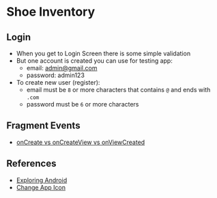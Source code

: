 # Shoe Inventory

## Login

- When you get to Login Screen there is some simple validation
- But one account is created you can use for testing app:
  - email: admin@gmail.com
  - password: admin123
- To create new user (register):
  - email must be `8` or more characters that contains `@` and ends with `.com`
  - password must be `6` or more characters

## Fragment Events

- [onCreate vs onCreateView vs onViewCreated](https://medium.com/@abdulqadirtr/deep-dive-into-fragments-when-to-use-oncreate-oncreateview-and-onviewcreated-33faf6454955)

## References

- [Exploring Android](https://commonsware.com/AndExplore/pages/index)
- [Change App Icon](https://developer.android.com/codelabs/basic-android-kotlin-compose-training-change-app-icon#0)

